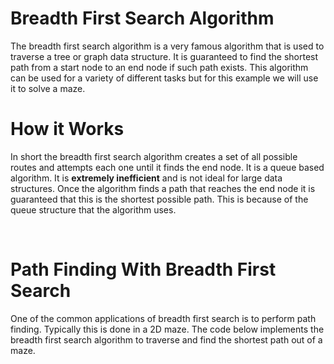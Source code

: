 # Breadth First Search Algorithm<br>

The breadth first search algorithm is a very famous algorithm that is used to traverse a tree or graph data structure. It is guaranteed to find the shortest path from a start node to an end node if such path exists. This algorithm can be used for a variety of different tasks but for this example we will use it to solve a maze.<br>

# How it Works <br>

In short the breadth first search algorithm creates a set of all possible routes and attempts each one until it finds the end node. It is a queue based algorithm. It is **extremely inefficient** and is not ideal for large data structures. Once the algorithm finds a path that reaches the end node it is guaranteed that this is the shortest possible path. This is because of the queue structure that the algorithm uses.<br>

[](https://github.com/everydaycodings/Path-Finding-With-Breadth-First-Search-Algorithm/blob/master/E8gB.gif)<br>

# Path Finding With Breadth First Search<br>

One of the common applications of breadth first search is to perform path finding. Typically this is done in a 2D maze. The code below implements the breadth first search algorithm to traverse and find the shortest path out of a maze.<br>